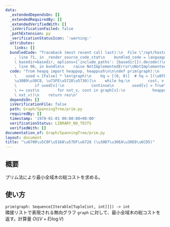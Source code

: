 ```yaml
---
data:
  _extendedDependsOn: []
  _extendedRequiredBy: []
  _extendedVerifiedWith: []
  _isVerificationFailed: false
  _pathExtension: py
  _verificationStatusIcon: ':warning:'
  attributes:
    links: []
  bundledCode: "Traceback (most recent call last):\n  File \"/opt/hostedtoolcache/Python/3.9.5/x64/lib/python3.9/site-packages/onlinejudge_verify/documentation/build.py\"\
    , line 71, in _render_source_code_stat\n    bundled_code = language.bundle(stat.path,\
    \ basedir=basedir, options={'include_paths': [basedir]}).decode()\n  File \"/opt/hostedtoolcache/Python/3.9.5/x64/lib/python3.9/site-packages/onlinejudge_verify/languages/python.py\"\
    , line 96, in bundle\n    raise NotImplementedError\nNotImplementedError\n"
  code: "from heapq import heappop, heappush\n\n\ndef prim(graph):\n    res = 0\n\
    \    used = [False] * len(graph)\n    hq = [(0, 0)]  # hq = [(\u8FBA\u306E\u30B3\
    \u30B9\u30C8, \u73FE\u5728\u5730)]\n    while hq:\n        cost, v = heappop(hq)\n\
    \        if used[v]:\n            continue\n        used[v] = True\n        res\
    \ += cost\n        for nxt_v, cost in graph[v]:\n            heappush(hq, (cost,\
    \ nxt_v))\n    return res\n"
  dependsOn: []
  isVerificationFile: false
  path: Graph/SpanningTree/prim.py
  requiredBy: []
  timestamp: '1970-01-01 00:00:00+00:00'
  verificationStatus: LIBRARY_NO_TESTS
  verifiedWith: []
documentation_of: Graph/SpanningTree/prim.py
layout: document
title: "\u6700\u5C0F\u5168\u57DF\u6728 (\u30D7\u30EA\u30E0\u6CD5)"
---
```


## 概要
プリム法により最小全域木の総コストを求める。

## 使い方
`prim(graph: Sequence[Iterable[Tuple[int, int]]]) -> int`  
隣接リストで表現される無向グラフ `graph` に対して、最小全域木の総コストを返す。計算量 $O((V + E)\log V)$
